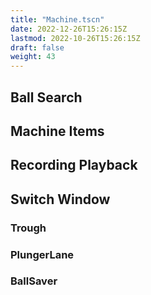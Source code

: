 ```yaml
---
title: "Machine.tscn"
date: 2022-12-26T15:26:15Z
lastmod: 2022-10-26T15:26:15Z
draft: false
weight: 43
---
```


## Ball Search
## Machine Items
## Recording Playback
## Switch Window

### Trough
### PlungerLane
### BallSaver